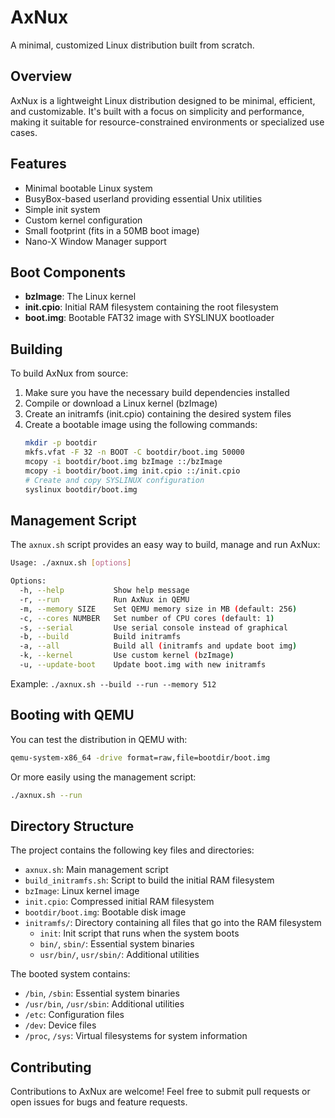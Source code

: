 # AxNux

A minimal, customized Linux distribution built from scratch.

## Overview

AxNux is a lightweight Linux distribution designed to be minimal, efficient, and customizable. It's built with a focus on simplicity and performance, making it suitable for resource-constrained environments or specialized use cases.

## Features

- Minimal bootable Linux system
- BusyBox-based userland providing essential Unix utilities
- Simple init system
- Custom kernel configuration
- Small footprint (fits in a 50MB boot image)
- Nano-X Window Manager support

## Boot Components

- **bzImage**: The Linux kernel
- **init.cpio**: Initial RAM filesystem containing the root filesystem
- **boot.img**: Bootable FAT32 image with SYSLINUX bootloader

## Building

To build AxNux from source:

1. Make sure you have the necessary build dependencies installed
2. Compile or download a Linux kernel (bzImage)
3. Create an initramfs (init.cpio) containing the desired system files
4. Create a bootable image using the following commands:
   ```bash
   mkdir -p bootdir
   mkfs.vfat -F 32 -n BOOT -C bootdir/boot.img 50000
   mcopy -i bootdir/boot.img bzImage ::/bzImage
   mcopy -i bootdir/boot.img init.cpio ::/init.cpio
   # Create and copy SYSLINUX configuration
   syslinux bootdir/boot.img
   ```

## Management Script

The `axnux.sh` script provides an easy way to build, manage and run AxNux:

```bash
Usage: ./axnux.sh [options]

Options:
  -h, --help           Show help message
  -r, --run            Run AxNux in QEMU
  -m, --memory SIZE    Set QEMU memory size in MB (default: 256)
  -c, --cores NUMBER   Set number of CPU cores (default: 1)
  -s, --serial         Use serial console instead of graphical
  -b, --build          Build initramfs
  -a, --all            Build all (initramfs and update boot img)
  -k, --kernel         Use custom kernel (bzImage)
  -u, --update-boot    Update boot.img with new initramfs
```

Example: `./axnux.sh --build --run --memory 512`

## Booting with QEMU

You can test the distribution in QEMU with:

```bash
qemu-system-x86_64 -drive format=raw,file=bootdir/boot.img
```

Or more easily using the management script:

```bash
./axnux.sh --run
```

## Directory Structure

The project contains the following key files and directories:

- `axnux.sh`: Main management script
- `build_initramfs.sh`: Script to build the initial RAM filesystem
- `bzImage`: Linux kernel image
- `init.cpio`: Compressed initial RAM filesystem
- `bootdir/boot.img`: Bootable disk image
- `initramfs/`: Directory containing all files that go into the RAM filesystem
  - `init`: Init script that runs when the system boots
  - `bin/`, `sbin/`: Essential system binaries
  - `usr/bin/`, `usr/sbin/`: Additional utilities

The booted system contains:
- `/bin`, `/sbin`: Essential system binaries
- `/usr/bin`, `/usr/sbin`: Additional utilities
- `/etc`: Configuration files
- `/dev`: Device files
- `/proc`, `/sys`: Virtual filesystems for system information

## Contributing

Contributions to AxNux are welcome! Feel free to submit pull requests or open issues for bugs and feature requests.

